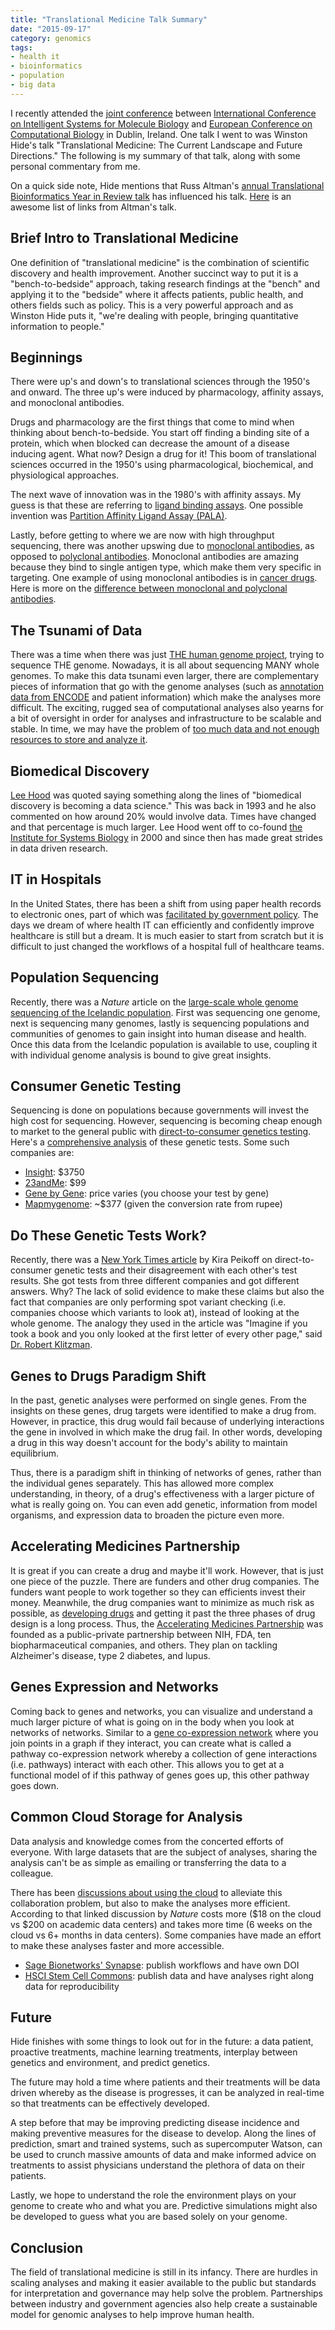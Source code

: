 ```yaml
---
title: "Translational Medicine Talk Summary"
date: "2015-09-17"
category: genomics
tags:
- health it
- bioinformatics
- population
- big data
---
```


I recently attended the [joint conference][ismbeccb2015] between [International
Conference on Intelligent Systems for Molecule Biology][ismb] and [European
Conference on Computational Biology][eccb] in Dublin, Ireland. One talk I went
to was Winston Hide's talk "Translational Medicine: The Current Landscape and
Future Directions." The following is my summary of that talk, along with some
personal commentary from me.

On a quick side note, Hide mentions that Russ Altman's [annual Translational
Bioinformatics Year in Review talk][tbi_year] has influenced his talk.
[Here][tbi_papers] is an awesome list of links from Altman's talk.

[ismbeccb2015]: http://www.iscb.org/ismbeccb2015
[ismb]: https://en.wikipedia.org/wiki/Intelligent_Systems_for_Molecular_Biology
[eccb]: http://eccb.iscb.org/
[tbi_year]: https://rbaltman.wordpress.com/2015/03/26/slides-from-tbi-year-in-review-2015/
[tbi_papers]: http://www.gettinggeneticsdone.com/2014/04/russ-altmans-translational.html

## Brief Intro to Translational Medicine

One definition of "translational medicine" is the combination of scientific
discovery and health improvement. Another succinct way to put it is a
"bench-to-bedside" approach, taking research findings at the "bench" and
applying it to the "bedside" where it affects patients, public health, and
others fields such as policy. This is a very powerful approach and as Winston
Hide puts it, "we're dealing with people, bringing quantitative information to
people."

## Beginnings

There were up's and down's to translational sciences through the 1950's and
onward. The three up's were induced by pharmacology, affinity assays, and
monoclonal antibodies.

Drugs and pharmacology are the first things that come to mind when thinking
about bench-to-bedside. You start off finding a binding site of a protein, which
when blocked can decrease the amount of a disease inducing agent. What now?
Design a drug for it! This boom of translational sciences occurred in the 1950's
using pharmacological, biochemical, and physiological approaches. 

The next wave of innovation was in the 1980's with affinity assays. My guess is
that these are referring to [ligand binding assays][lba]. One possible invention
was [Partition Affinity Ligand Assay (PALA)][partial].

Lastly, before getting to where we are now with high throughput sequencing,
there was another upswing due to [monoclonal antibodies][mono], as opposed to
[polyclonal antibodies][poly]. Monoclonal antibodies are amazing because they
bind to single antigen type, which make them very specific in targeting. One
example of using monoclonal antibodies is in [cancer drugs][cancer_thr]. Here is
more on the [difference between monoclonal and polyclonal antibodies][compare].

[lba]: https://en.wikipedia.org/wiki/Ligand_binding_assay
[partial]: http://goo.gl/nOFN2i
[mono]: https://en.wikipedia.org/wiki/Monoclonal_antibody
[poly]: https://en.wikipedia.org/wiki/Polyclonal_antibodies
[cancer_thr]: http://goo.gl/JjWEZU
[compare]: http://goo.gl/UX5Yif

## The Tsunami of Data

There was a time when there was just [THE human genome project][hgp], trying to
sequence THE genome. Nowadays, it is all about sequencing MANY whole genomes.
To make this data tsunami even larger, there are complementary pieces of
information that go with the genome analyses (such as [annotation data from
ENCODE][encode] and patient information) which make the analyses more difficult.
The exciting, rugged sea of computational analyses also yearns for a bit of
oversight in order for analyses and infrastructure to be scalable and stable. In
time, we may have the problem of [too much data and not enough resources to
store and analyze it][bigdata].

[hgp]: http://www.genome.gov/12011238
[encode]: https://www.encodeproject.org/
[bigdata]: http://dx.doi.org/10.1371/journal.pbio.1002195

## Biomedical Discovery

[Lee Hood][hood] was quoted saying something along the lines of "biomedical
discovery is becoming a data science." This was back in 1993 and he also
commented on how around 20% would involve data. Times have changed and that
percentage is much larger. Lee Hood went off to co-found [the Institute for
Systems Biology][isb] in 2000 and since then has made great strides in data
driven research.

[hood]: https://en.wikipedia.org/wiki/Leroy_Hood
[isb]: https://www.systemsbiology.org/

## IT in Hospitals

In the United States, there has been a shift from using paper health records to
electronic ones, part of which was [facilitated by government policy][mean_use].
The days we dream of where health IT can efficiently and confidently improve
healthcare is still but a dream. It is much easier to start from scratch but it
is difficult to just changed the workflows of a hospital full of healthcare
teams.

[mean_use]: http://goo.gl/8fKrxn

## Population Sequencing

Recently, there was a *Nature* article on the [large-scale whole genome
sequencing of the Icelandic population][iceland]. First was sequencing one
genome, next is sequencing many genomes, lastly is sequencing populations and
communities of genomes to gain insight into human disease and health. Once this
data from the Icelandic population is available to use, coupling it with
individual genome analysis is bound to give great insights.

[iceland]: http://www.nature.com/ng/journal/v47/n5/full/ng.3247.html

## Consumer Genetic Testing

Sequencing is done on populations because governments will invest the high cost
for sequencing. However, sequencing is becoming cheap enough to market to the
general public with [direct-to-consumer genetics testing][dtc]. Here's a
[comprehensive analysis][dtc_more] of these genetic tests. Some such companies
are:

- [Insight][insight]: $3750
- [23andMe][23andme]: $99
- [Gene by Gene][gene]: price varies (you choose your test by gene)
- [Mapmygenome][map]: ~$377 (given the conversion rate from rupee)

[dtc]: http://ghr.nlm.nih.gov/handbook/testing/directtoconsumer
[dtc_more]: http://www.ncbi.nlm.nih.gov/pmc/articles/PMC3767220/
[insight]: http://insight-dna.com/
[23andme]: https://www.23andme.com/
[gene]: https://www.genebygene.com/
[map]: http://mapmygenome.in/

## Do These Genetic Tests Work?

Recently, there was a [New York Times article][nyt] by Kira Peikoff on
direct-to-consumer genetic tests and their disagreement with each other's test
results.  She got tests from three different companies and got different
answers. Why? The lack of solid evidence to make these claims but also the fact
that companies are only performing spot variant checking (i.e. companies choose
which variants to look at), instead of looking at the whole genome.  The analogy
they used in the article was "Imagine if you took a book and you only looked at
the first letter of every other page," said [Dr. Robert Klitzman][robert]. 

[nyt]: http://nyti.ms/183SUSJ
[robert]: https://www.mailman.columbia.edu/people/our-faculty/rlk2

## Genes to Drugs Paradigm Shift

In the past, genetic analyses were performed on single genes. From the insights
on these genes, drug targets were identified to make a drug from. However, in
practice, this drug would fail because of underlying interactions the gene in
involved in which make the drug fail. In other words, developing a drug in this
way doesn't account for the body's ability to maintain equilibrium. 

Thus, there is a paradigm shift in thinking of networks of genes, rather than
the individual genes separately. This has allowed more complex understanding, in
theory, of a drug's effectiveness with a larger picture of what is really going
on. You can even add genetic, information from model organisms, and expression
data to broaden the picture even more.

## Accelerating Medicines Partnership

It is great if you can create a drug and maybe it'll work. However, that is just
one piece of the puzzle. There are funders and other drug companies. The funders
want people to work together so they can efficients invest their money.
Meanwhile, the drug companies want to minimize as much risk as possible, as
[developing drugs][drug_dev] and getting it past the three phases of drug design
is a long process. Thus, the [Accelerating Medicines Partnership][amp] was
founded as a public-private partnership between NIH, FDA, ten biopharmaceutical
companies, and others. They plan on tackling Alzheimer's disease, type 2
diabetes, and lupus.

[drug_dev]: https://en.wikipedia.org/wiki/Drug_development
[amp]: http://www.nih.gov/science/amp/index.htm

## Genes Expression and Networks

Coming back to genes and networks, you can visualize and understand a much
larger picture of what is going on in the body when you look at networks of
networks. Similar to a [gene co-expression network][co_nets] where you join
points in a graph if they interact, you can create what is called a pathway
co-expression network whereby a collection of gene interactions (i.e. pathways)
interact with each other. This allows you to get at a functional model of if
this pathway of genes goes up, this other pathway goes down. 

[co_nets]: https://en.wikipedia.org/wiki/Gene_co-expression_network

## Common Cloud Storage for Analysis

Data analysis and knowledge comes from the concerted efforts of everyone. With
large datasets that are the subject of analyses, sharing the analysis can't be
as simple as emailing or transferring the data to a colleague. 

There has been [discussions about using the cloud][cloud] to alleviate this
collaboration problem, but also to make the analyses more efficient. According
to that linked discussion by *Nature* costs more ($18 on the cloud vs $200 on
academic data centers) and takes more time (6 weeks on the cloud vs 6+ months in
data centers). Some companies have made an effort to make these analyses faster
and more accessible.

- [Sage Bionetworks' Synapse][synapse]: publish workflows and have own DOI
- [HSCI Stem Cell Commons][hsci]: publish data and have analyses right along
  data for reproducibility

[cloud]: http://www.nature.com/news/data-analysis-create-a-cloud-commons-1.17916
[synapse]: https://www.synapse.org/
[hsci]: http://stemcellcommons.org/

## Future

Hide finishes with some things to look out for in the future: a data patient,
proactive treatments, machine learning treatments, interplay between genetics
and environment, and predict genetics.

The future may hold a time where patients and their treatments will be data
driven whereby as the disease is progresses, it can be analyzed in real-time so
that treatments can be effectively developed. 

A step before that may be improving predicting disease incidence and making
preventive measures for the disease to develop. Along the lines of prediction,
smart and trained systems, such as supercomputer Watson, can be used to crunch
massive amounts of data and make informed advice on treatments to assist
physicians understand the plethora of data on their patients.

Lastly, we hope to understand the role the environment plays on your genome to
create who and what you are. Predictive simulations might also be developed to
guess what you are based solely on your genome. 

## Conclusion

The field of translational medicine is still in its infancy. There are hurdles
in scaling analyses and making it easier available to the public but standards
for interpretation and governance may help solve the problem. Partnerships
between industry and government agencies also help create a sustainable model
for genomic analyses to help improve human health.
